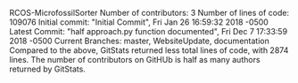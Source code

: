 RCOS-MicrofossilSorter
Number of contributors: 3
Number of lines of code: 109076
Initial commit: "Initial Commit", Fri Jan 26 16:59:32 2018 -0500
Latest Commit: "half approach.py function documented", Fri Dec 7 17:33:59 2018 -0500 
Current Branches: master, WebsiteUpdate, documentation
Compared to the above, GitStats returned less total lines of code, with 2874 lines. The number of contributors on GitHUb is half as many authors returned by GitStats.
